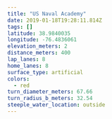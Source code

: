 ```yaml
---
title: "US Naval Academy"
date: 2019-01-18T19:28:11.814Z
tags: []
latitude: 38.9840035
longitude: -76.4836061
elevation_meters: 2
distance_meters: 400
lap_lanes: 8
home_lanes: 8
surface_type: artificial
colors: 
  - red
turn_diameter_meters: 67.66
turn_radius_b_meters: 32.54
steeple_water_location: outside
---
```


